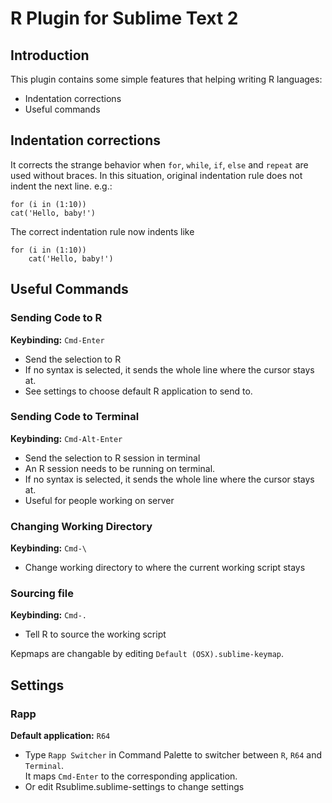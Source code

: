 R Plugin for Sublime Text 2
====================

Introduction
------------
This plugin contains some simple features that helping writing R languages:
* Indentation corrections
* Useful commands

Indentation corrections
-----------------------
It corrects the strange behavior when `for`, `while`, `if`, `else` and `repeat` are used without braces. In this situation, original indentation rule does not indent the next line. e.g.:

    for (i in (1:10))
    cat('Hello, baby!')

The correct indentation rule now indents like

    for (i in (1:10))
        cat('Hello, baby!')

Useful Commands
---------------
### Sending Code to R ###
**Keybinding:** `Cmd-Enter`

* Send the selection to R
* If no syntax is selected, it sends the whole line where the cursor stays at.
* See settings to choose default R application to send to.

### Sending Code to Terminal ###
**Keybinding:** `Cmd-Alt-Enter`

* Send the selection to R session in terminal
* An R session needs to be running on terminal.
* If no syntax is selected, it sends the whole line where the cursor stays at.
* Useful for people working on server

### Changing Working Directory ###
**Keybinding:** `Cmd-\`

* Change working directory to where the current working script stays

### Sourcing file ###
**Keybinding:** `Cmd-.`

* Tell R to source the working script

Kepmaps are changable by editing `Default (OSX).sublime-keymap`.

Settings
---------
### Rapp ###
**Default application:** `R64`

* Type ``Rapp Switcher`` in Command Palette to switcher between `R`, `R64` and `Terminal`.<br>
It maps `Cmd-Enter` to the corresponding application.
* Or edit Rsublime.sublime-settings to change settings